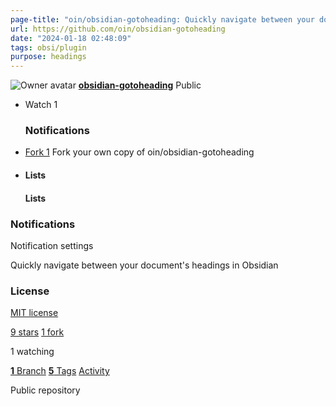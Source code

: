 ```yaml
---
page-title: "oin/obsidian-gotoheading: Quickly navigate between your document's headings in Obsidian"
url: https://github.com/oin/obsidian-gotoheading
date: "2024-01-18 02:48:09"
tags: obsi/plugin
purpose: headings
---
```


![Owner avatar](https://avatars.githubusercontent.com/u/433830?s=48&v=4) **[obsidian-gotoheading](https://github.com/oin/obsidian-gotoheading)** Public

-   Watch 1
    
    ### Notifications
    
-   [Fork 1](https://github.com/oin/obsidian-gotoheading/fork) Fork your own copy of oin/obsidian-gotoheading
    
-   #### Lists
    
    #### Lists
    

### Notifications

Notification settings

Quickly navigate between your document's headings in Obsidian

### License

[MIT license](https://github.com/oin/obsidian-gotoheading/blob/main/LICENSE)

[9 stars](https://github.com/oin/obsidian-gotoheading/stargazers) [1 fork](https://github.com/oin/obsidian-gotoheading/forks)

1 watching

[**1** Branch](https://github.com/oin/obsidian-gotoheading/branches) [**5** Tags](https://github.com/oin/obsidian-gotoheading/tags) [Activity](https://github.com/oin/obsidian-gotoheading/activity)

Public repository